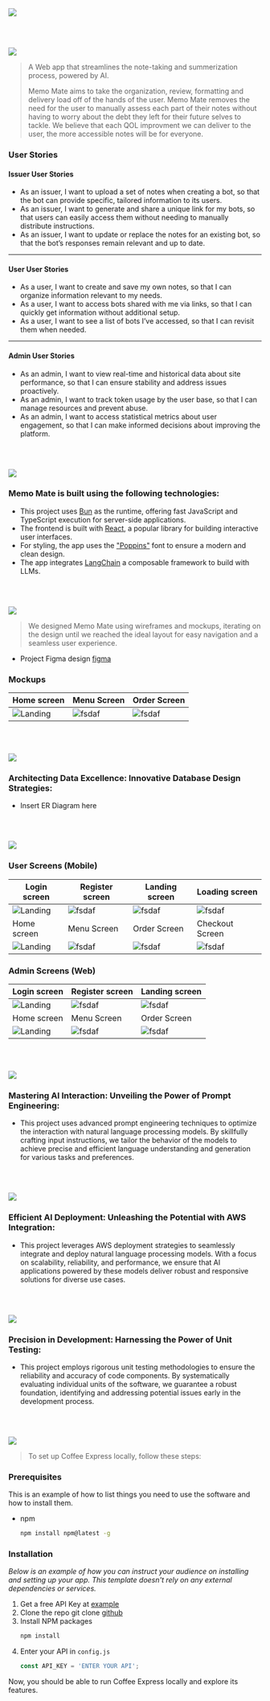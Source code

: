 <img src="./readme/title1.svg"/>

<br><br>

<!-- project philosophy -->
<img src="./readme/title2.svg"/>

> A Web app that streamlines the note-taking and summerization process, powered by AI.
>
> Memo Mate aims to take the organization, review, formatting and delivery load off of the hands of the user. Memo Mate removes the need for the user to manually assess each part of their notes without having to worry about the debt they left for their future selves to tackle. We believe that each QOL improvment we can deliver to the user, the more accessible notes will be for everyone.

### User Stories
#### **Issuer User Stories**

- As an issuer, I want to upload a set of notes when creating a bot, so that the bot can provide specific, tailored information to its users.
- As an issuer, I want to generate and share a unique link for my bots, so that users can easily access them without needing to manually distribute instructions.
- As an issuer, I want to update or replace the notes for an existing bot, so that the bot’s responses remain relevant and up to date.

---

#### **User User Stories**

- As a user, I want to create and save my own notes, so that I can organize information relevant to my needs.
- As a user, I want to access bots shared with me via links, so that I can quickly get information without additional setup.
- As a user, I want to see a list of bots I’ve accessed, so that I can revisit them when needed.

---

#### **Admin User Stories**

- As an admin, I want to view real-time and historical data about site performance, so that I can ensure stability and address issues proactively.
- As an admin, I want to track token usage by the user base, so that I can manage resources and prevent abuse.
- As an admin, I want to access statistical metrics about user engagement, so that I can make informed decisions about improving the platform.

<br><br>
<!-- Tech stack -->
<img src="./readme/title3.svg"/>

###  Memo Mate is built using the following technologies:

- This project uses [Bun](https://bun.sh/) as the runtime, offering fast JavaScript and TypeScript execution for server-side applications.  
- The frontend is built with [React](https://reactjs.org/), a popular library for building interactive user interfaces.  
- For styling, the app uses the ["Poppins"](https://fonts.google.com/specimen/Poppins) font to ensure a modern and clean design.  
- The app integrates [LangChain](https://langchain.com/) a composable framework to build with LLMs.

<br><br>
<!-- UI UX -->
<img src="./readme/title4.svg"/>


> We designed Memo Mate using wireframes and mockups, iterating on the design until we reached the ideal layout for easy navigation and a seamless user experience.

- Project Figma design [figma](https://www.figma.com/design/LX7bFPB5jXNUrAW2oFh2dM/final-project-ui?node-id=0-1&t=xpt10un1OkUJpgap-1)

### Mockups
| Home screen  | Menu Screen | Order Screen |
| ---| ---| ---|
| ![Landing](./readme/demo/1440x1024.png) | ![fsdaf](./readme/demo/1440x1024.png) | ![fsdaf](./readme/demo/1440x1024.png) |

<br><br>

<!-- Database Design -->
<img src="./readme/title5.svg"/>

###  Architecting Data Excellence: Innovative Database Design Strategies:

- Insert ER Diagram here


<br><br>


<!-- Implementation -->
<img src="./readme/title6.svg"/>


### User Screens (Mobile)
| Login screen  | Register screen | Landing screen | Loading screen |
| ---| ---| ---| ---|
| ![Landing](https://placehold.co/900x1600) | ![fsdaf](https://placehold.co/900x1600) | ![fsdaf](https://placehold.co/900x1600) | ![fsdaf](https://placehold.co/900x1600) |
| Home screen  | Menu Screen | Order Screen | Checkout Screen |
| ![Landing](https://placehold.co/900x1600) | ![fsdaf](https://placehold.co/900x1600) | ![fsdaf](https://placehold.co/900x1600) | ![fsdaf](https://placehold.co/900x1600) |

### Admin Screens (Web)
| Login screen  | Register screen |  Landing screen |
| ---| ---| ---|
| ![Landing](./readme/demo/1440x1024.png) | ![fsdaf](./readme/demo/1440x1024.png) | ![fsdaf](./readme/demo/1440x1024.png) |
| Home screen  | Menu Screen | Order Screen |
| ![Landing](./readme/demo/1440x1024.png) | ![fsdaf](./readme/demo/1440x1024.png) | ![fsdaf](./readme/demo/1440x1024.png) |

<br><br>


<!-- Prompt Engineering -->
<img src="./readme/title7.svg"/>

###  Mastering AI Interaction: Unveiling the Power of Prompt Engineering:

- This project uses advanced prompt engineering techniques to optimize the interaction with natural language processing models. By skillfully crafting input instructions, we tailor the behavior of the models to achieve precise and efficient language understanding and generation for various tasks and preferences.

<br><br>

<!-- AWS Deployment -->
<img src="./readme/title8.svg"/>

###  Efficient AI Deployment: Unleashing the Potential with AWS Integration:

- This project leverages AWS deployment strategies to seamlessly integrate and deploy natural language processing models. With a focus on scalability, reliability, and performance, we ensure that AI applications powered by these models deliver robust and responsive solutions for diverse use cases.

<br><br>

<!-- Unit Testing -->
<img src="./readme/title9.svg"/>

###  Precision in Development: Harnessing the Power of Unit Testing:

- This project employs rigorous unit testing methodologies to ensure the reliability and accuracy of code components. By systematically evaluating individual units of the software, we guarantee a robust foundation, identifying and addressing potential issues early in the development process.

<br><br>


<!-- How to run -->
<img src="./readme/title10.svg"/>

> To set up Coffee Express locally, follow these steps:

### Prerequisites

This is an example of how to list things you need to use the software and how to install them.
* npm
  ```sh
  npm install npm@latest -g
  ```

### Installation

_Below is an example of how you can instruct your audience on installing and setting up your app. This template doesn't rely on any external dependencies or services._

1. Get a free API Key at [example](https://example.com)
2. Clone the repo
   git clone [github](https://github.com/your_username_/Project-Name.git)
3. Install NPM packages
   ```sh
   npm install
   ```
4. Enter your API in `config.js`
   ```js
   const API_KEY = 'ENTER YOUR API';
   ```

Now, you should be able to run Coffee Express locally and explore its features.
